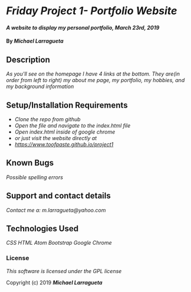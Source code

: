 # _Friday Project 1- Portfolio Website_

#### _A website to display my personal portfolio, March 23rd, 2019_

#### By _Michael Larragueta_

## Description

_As you'll see on the homepage I have 4 links at the bottom. They are(in order from left to right) my about me page, my portfolio, my hobbies, and my background information_

## Setup/Installation Requirements

* _Clone the repo from github_
* _Open the file and navigate to the index.html file_
* _Open index.html inside of google chrome_
* _or just visit the website directly at_
* _https://www.toofpaste.github.io/project1_


## Known Bugs

_Possible spelling errors_

## Support and contact details

_Contact me a: m.larragueta@yahoo.com_

## Technologies Used

_CSS_
_HTML_
_Atom_
_Bootstrap_
_Google Chrome_

### License

*This software is licensed under the GPL license*

Copyright (c) 2019 **_Michael Larragueta_**
